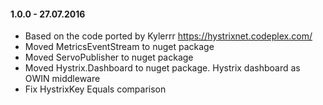 #### 1.0.0 - 27.07.2016
* Based on the code ported by Kylerrr https://hystrixnet.codeplex.com/
* Moved MetricsEventStream to nuget package
* Moved ServoPublisher to nuget package
* Moved Hystrix.Dashboard to nuget package. Hystrix dashboard as OWIN middleware
* Fix HystrixKey Equals comparison

